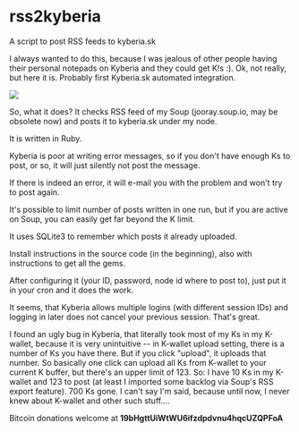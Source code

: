 rss2kyberia
===========

A script to post RSS feeds to kyberia.sk

I always wanted to do this, because I was jealous of other people having their personal notepads on Kyberia and they could get K!s :). Ok, not really, but here it is. Probably first Kyberia.sk automated integration.   
  
[![][1]][2]  
  
So, what it does? It checks RSS feed of my Soup (jooray.soup.io, may be obsolete now) and posts it to kyberia.sk under my node.
  
It is written in Ruby.
  
Kyberia is poor at writing error messages, so if you don't have enough Ks to post, or so, it will just silently not post the message.   
  
If there is indeed an error, it will e-mail you with the problem and won't try to post again.  
  
It's possible to limit number of posts written in one run, but if you are active on Soup, you can easily get far beyond the K limit.  
  
It uses SQLite3 to remember which posts it already uploaded.  
  
Install instructions in the source code (in the beginning), also with instructions to get all the gems.  
  
After configuring it (your ID, password, node id where to post to), just put it in your cron and it does the work.  
  
It seems, that Kyberia allows multiple logins (with different session IDs) and logging in later does not cancel your previous session. That's great.  
  
I found an ugly bug in Kyberia, that literally took most of my Ks in my K-wallet, because it is very unintuitive -- in K-wallet upload setting, there is a number of Ks you have there. But if you click "upload", it uploads that number. So basically one click can upload all Ks from K-wallet to your current K buffer, but there's an upper limit of 123. So: I have 10 Ks in my K-wallet and 123 to post (at least I imported some backlog via Soup's RSS export feature). 700 Ks gone. I can't say I'm said, because until now, I never knew about K-wallet and other such stuff....

Bitcoin donations welcome at **19bHgttUiWtWU6ifzdpdvnu4hqcUZQPFoA**

  [1]: http://flz.sk.cx/rss2kyberia-small.png
  [2]: http://flz.sk.cx/rss2kyberia.png

